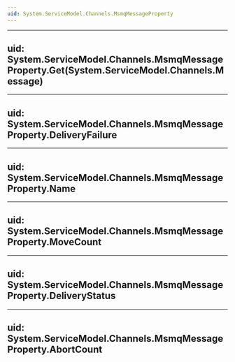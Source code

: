 ```yaml
---
uid: System.ServiceModel.Channels.MsmqMessageProperty
---
```


---
uid: System.ServiceModel.Channels.MsmqMessageProperty.Get(System.ServiceModel.Channels.Message)
---

---
uid: System.ServiceModel.Channels.MsmqMessageProperty.DeliveryFailure
---

---
uid: System.ServiceModel.Channels.MsmqMessageProperty.Name
---

---
uid: System.ServiceModel.Channels.MsmqMessageProperty.MoveCount
---

---
uid: System.ServiceModel.Channels.MsmqMessageProperty.DeliveryStatus
---

---
uid: System.ServiceModel.Channels.MsmqMessageProperty.AbortCount
---
